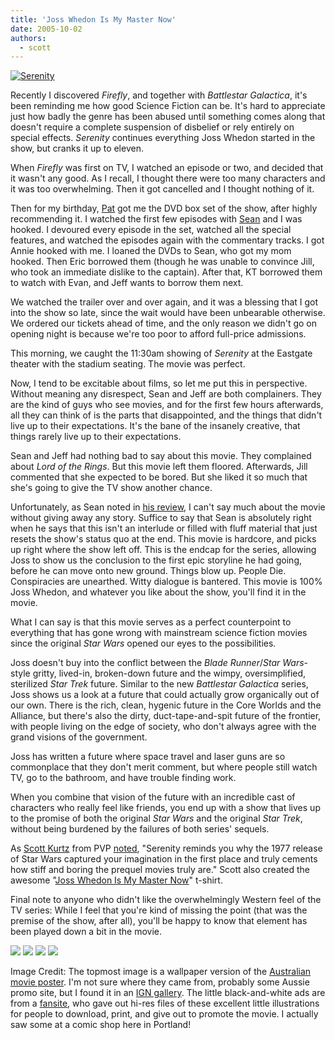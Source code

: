 ```yaml
---
title: 'Joss Whedon Is My Master Now'
date: 2005-10-02
authors:
  - scott
---
```


[![Serenity](/images/blog-photos/serenity.jpg)](/images/blog-photos/serenity.jpg)

Recently I discovered _Firefly_, and together with _Battlestar Galactica_, it's been reminding me how good Science Fiction can be. It's hard to appreciate just how badly the genre has been abused until something comes along that doesn't require a complete suspension of disbelief or rely entirely on special effects. _Serenity_ continues everything Joss Whedon started in the show, but cranks it up to eleven.

When _Firefly_ was first on TV, I watched an episode or two, and decided that it wasn't any good. As I recall, I thought there were too many characters and it was too overwhelming. Then it got cancelled and I thought nothing of it.

Then for my birthday, [Pat](http://journal.toddsville.com/) got me the DVD box set of the show, after highly recommending it. I watched the first few episodes with [Sean](http://nyarlo.net/) and I was hooked. I devoured every episode in the set, watched all the special features, and watched the episodes again with the commentary tracks. I got Annie hooked with me. I loaned the DVDs to Sean, who got my mom hooked. Then Eric borrowed them (though he was unable to convince Jill, who took an immediate dislike to the captain). After that, KT borrowed them to watch with Evan, and Jeff wants to borrow them next.

We watched the trailer over and over again, and it was a blessing that I got into the show so late, since the wait would have been unbearable otherwise. We ordered our tickets ahead of time, and the only reason we didn't go on opening night is because we're too poor to afford full-price admissions.

This morning, we caught the 11:30am showing of _Serenity_ at the Eastgate theater with the stadium seating. The movie was perfect.

Now, I tend to be excitable about films, so let me put this in perspective. Without meaning any disrespect, Sean and Jeff are both complainers. They are the kind of guys who see movies, and for the first few hours afterwards, all they can think of is the parts that disappointed, and the things that didn't live up to their expectations. It's the bane of the insanely creative, that things rarely live up to their expectations.

Sean and Jeff had nothing bad to say about this movie. They complained about _Lord of the Rings_. But this movie left them floored. Afterwards, Jill commented that she expected to be bored. But she liked it so much that she's going to give the TV show another chance.

Unfortunately, as Sean noted in [his review](http://nyarlo.net/2005/10/serenity/), I can't say much about the movie without giving away any story. Suffice to say that Sean is absolutely right when he says that this isn't an interlude or filled with fluff material that just resets the show's status quo at the end. This movie is hardcore, and picks up right where the show left off. This is the endcap for the series, allowing Joss to show us the conclusion to the first epic storyline he had going, before he can move onto new ground. Things blow up. People Die. Conspiracies are unearthed. Witty dialogue is bantered. This movie is 100% Joss Whedon, and whatever you like about the show, you'll find it in the movie.

What I can say is that this movie serves as a perfect counterpoint to everything that has gone wrong with mainstream science fiction movies since the original _Star Wars_ opened our eyes to the possibilities.

Joss doesn't buy into the conflict between the _Blade Runner_/_Star Wars_\-style gritty, lived-in, broken-down future and the wimpy, oversimplified, sterilized _Star Trek_ future. Similar to the new _Battlestar Galactica_ series, Joss shows us a look at a future that could actually grow organically out of our own. There is the rich, clean, hygenic future in the Core Worlds and the Alliance, but there's also the dirty, duct-tape-and-spit future of the frontier, with people living on the edge of society, who don't always agree with the grand visions of the government.

Joss has written a future where space travel and laser guns are so commonplace that they don't merit comment, but where people still watch TV, go to the bathroom, and have trouble finding work.

When you combine that vision of the future with an incredible cast of characters who really feel like friends, you end up with a show that lives up to the promise of both the original _Star Wars_ and the original _Star Trek_, without being burdened by the failures of both series' sequels.

As [Scott Kurtz](http://www.pvponline.com/) from PVP [noted](http://www.pvponline.com/newspro/archives/arc8-2005.html), "Serenity reminds you why the 1977 release of Star Wars captured your imagination in the first place and truly cements how stiff and boring the prequel movies truly are." Scott also created the awesome "[Joss Whedon Is My Master Now](http://www.thinkgeek.com/pvp/swag/77da/)" t-shirt.

Final note to anyone who didn't like the overwhelmingly Western feel of the TV series: While I feel that you're kind of missing the point (that was the premise of the show, after all), you'll be happy to know that element has been played down a bit in the movie.

[![](/images/serenityoutlawposter.png)](http://home.att.net/~the11thhour/) [![](/images/serenitymeposter.png)](http://home.att.net/~the11thhour/) [![](/images/serenitysailposter.png)](http://home.att.net/~the11thhour/) [![](/images/serenitywomenposter.png)](http://home.att.net/~the11thhour/)

Image Credit: The topmost image is a wallpaper version of the [Australian movie poster](http://filmforce.ign.com/articles/649/649040p1.html). I'm not sure where they came from, probably some Aussie promo site, but I found it in an [IGN gallery](http://media.filmforce.ign.com/media/040/040380/img_3057973.html). The little black-and-white ads are from a [fansite](http://home.att.net/~the11thhour/), who gave out hi-res files of these excellent little illustrations for people to download, print, and give out to promote the movie. I actually saw some at a comic shop here in Portland!
